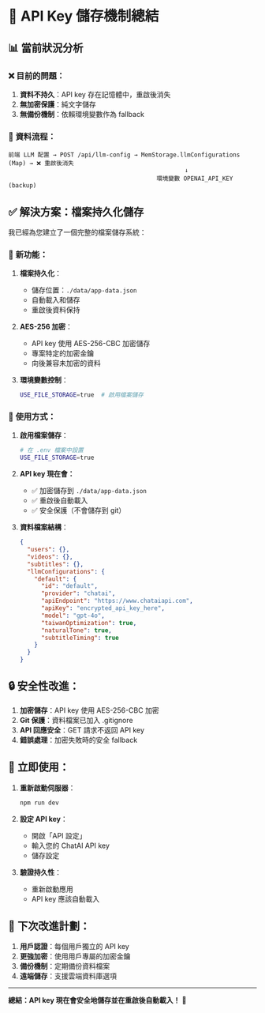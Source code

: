# 🔑 API Key 儲存機制總結

## 📊 當前狀況分析

### ❌ **目前的問題：**
1. **資料不持久**：API key 存在記憶體中，重啟後消失
2. **無加密保護**：純文字儲存
3. **無備份機制**：依賴環境變數作為 fallback

### 🔄 **資料流程：**

```
前端 LLM 配置 → POST /api/llm-config → MemStorage.llmConfigurations (Map) → ❌ 重啟後消失
                                                  ↓
                                          環境變數 OPENAI_API_KEY (backup)
```

## ✅ **解決方案：檔案持久化儲存**

我已經為您建立了一個完整的檔案儲存系統：

### 🔧 **新功能：**

1. **檔案持久化**：
   - 儲存位置：`./data/app-data.json`
   - 自動載入和儲存
   - 重啟後資料保持

2. **AES-256 加密**：
   - API key 使用 AES-256-CBC 加密儲存
   - 專案特定的加密金鑰
   - 向後兼容未加密的資料

3. **環境變數控制**：
   ```bash
   USE_FILE_STORAGE=true  # 啟用檔案儲存
   ```

### 🎯 **使用方式：**

1. **啟用檔案儲存**：
   ```bash
   # 在 .env 檔案中設置
   USE_FILE_STORAGE=true
   ```

2. **API key 現在會：**
   - ✅ 加密儲存到 `./data/app-data.json`
   - ✅ 重啟後自動載入
   - ✅ 安全保護（不會儲存到 git）

3. **資料檔案結構**：
   ```json
   {
     "users": {},
     "videos": {},
     "subtitles": {},
     "llmConfigurations": {
       "default": {
         "id": "default",
         "provider": "chatai",
         "apiEndpoint": "https://www.chataiapi.com",
         "apiKey": "encrypted_api_key_here",
         "model": "gpt-4o",
         "taiwanOptimization": true,
         "naturalTone": true,
         "subtitleTiming": true
       }
     }
   }
   ```

## 🔒 **安全性改進：**

1. **加密儲存**：API key 使用 AES-256-CBC 加密
2. **Git 保護**：資料檔案已加入 .gitignore
3. **API 回應安全**：GET 請求不返回 API key
4. **錯誤處理**：加密失敗時的安全 fallback

## 🚀 **立即使用：**

1. **重新啟動伺服器**：
   ```bash
   npm run dev
   ```

2. **設定 API key**：
   - 開啟「API 設定」
   - 輸入您的 ChatAI API key
   - 儲存設定

3. **驗證持久性**：
   - 重新啟動應用
   - API key 應該自動載入

## 📝 **下次改進計劃：**

1. **用戶認證**：每個用戶獨立的 API key
2. **更強加密**：使用用戶專屬的加密金鑰
3. **備份機制**：定期備份資料檔案
4. **遠端儲存**：支援雲端資料庫選項

---

**總結：API key 現在會安全地儲存並在重啟後自動載入！** 🎉